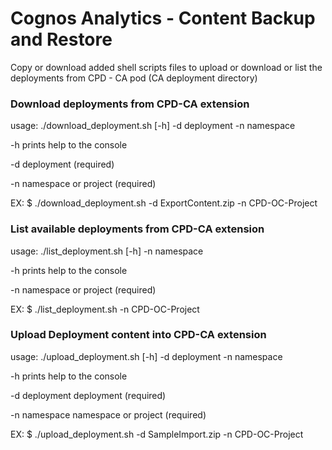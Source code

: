 # Cognos Analytics - Content Backup and Restore 

Copy or download added shell scripts files to upload or download or list the deployments from   CPD - CA pod (CA deployment directory)


### Download deployments from CPD-CA extension 
usage: ./download_deployment.sh [-h] -d deployment -n namespace

-h prints help to the console

-d deployment  (required)

-n namespace  or project (required)

EX:
$ ./download_deployment.sh -d ExportContent.zip -n CPD-OC-Project

### List available deployments from CPD-CA extension
usage: ./list_deployment.sh [-h] -n namespace

-h prints help to the console

-n namespace or project (required)

EX:
$ ./list_deployment.sh  -n CPD-OC-Project


### Upload Deployment content into CPD-CA extension
usage: ./upload_deployment.sh [-h] -d deployment -n namespace

-h prints help to the console

-d deployment deployment (required)

-n namespace namespace or project (required)

EX:
$ ./upload_deployment.sh -d SampleImport.zip -n CPD-OC-Project





